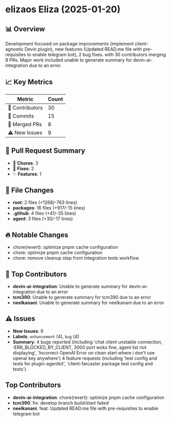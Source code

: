 # elizaos Eliza (2025-01-20)
    
## 📊 Overview
Development focused on package improvements (implement client-agnostic Devin plugin), new features (Updated READ.me file with pre-requisites to enable telegram bot), 2 bug fixes. with 30 contributors merging 8 PRs. Major work included unable to generate summary for devin-ai-integration due to an error.

## 📈 Key Metrics
| Metric | Count |
|---------|--------|
| 👥 Contributors | 30 |
| 📝 Commits | 15 |
| 🔄 Merged PRs | 8 |
| ⚠️ New Issues | 9 |

## 🔄 Pull Request Summary
- 🧹 **Chores**: 3
- 🐛 **Fixes**: 2
- ✨ **Features**: 1

## 📁 File Changes
- **root**: 2 files (+1268/-763 lines)
- **packages**: 16 files (+917/-15 lines)
- **.github**: 4 files (+41/-35 lines)
- **agent**: 3 files (+30/-17 lines)

## 🔥 Notable Changes
- chore(revert): optimize pnpm cache configuration
- chore: optimize pnpm cache configuration
- chore: remove cleanup step from integration tests workflow

## 👥 Top Contributors
- **devin-ai-integration**: Unable to generate summary for devin-ai-integration due to an error
- **tcm390**: Unable to generate summary for tcm390 due to an error
- **neelkanani**: Unable to generate summary for neelkanani due to an error

## ⚠️ Issues
- **New Issues**: 9
- **Labels**: `enhancement` (4), `bug` (4)
- **Summary**: 4 bugs reported (including 'chat client unstable connection, :ERR_BLOCKED_BY_CLIENT, 3000 port woks fine, agent list not displaying', 'Incorrect OpenAI Error on clean start where i don't use openai key anywhere') 4 feature requests (including 'test config and tests for plugin-agentkit', 'client-farcaster package test config and tests').

## Top Contributors
- **devin-ai-integration**: chore(revert): optimize pnpm cache configuration
- **tcm390**: fix: develop branch build/start failed
- **neelkanani**: feat: Updated READ.me file with pre-requisites to enable telegram bot